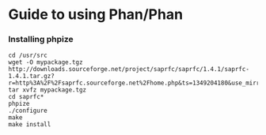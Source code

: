 # Guide to using Phan/Phan

### Installing phpize

```
cd /usr/src
wget -O mypackage.tgz http://downloads.sourceforge.net/project/saprfc/saprfc/1.4.1/saprfc-1.4.1.tar.gz?r=http%3A%2F%2Fsaprfc.sourceforge.net%2Fhome.php&ts=1349204180&use_mirror=heanet
tar xvfz mypackage.tgz
cd saprfc*
phpize
./configure
make
make install
```
